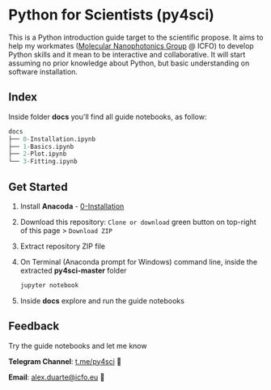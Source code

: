 # Python for Scientists (py4sci)

This is a Python introduction guide target to the scientific propose. It aims to help my workmates ([Molecular Nanophotonics Group](https://www.icfo.eu/lang/research/groups/groups-details?group_id=24) @ ICFO) to develop Python skills and it mean to be interactive and collaborative. It will start assuming no prior knowledge about Python, but basic understanding on software installation. 

## Index

Inside folder **docs** you'll find all guide notebooks, as follow:

```python
docs
├── 0-Installation.ipynb
├── 1-Basics.ipynb
├── 2-Plot.ipynb
└── 3-Fitting.ipynb
```

## Get Started

1. Install **Anacoda** - [0-Installation](https://github.com/leaxp/py4sci/blob/master/docs/0-Installation.ipynb) 

2. Download this repository: 
   `Clone or download` green button on top-right of this page  >  `Download ZIP`

3. Extract repository ZIP file

4. On Terminal (Anaconda prompt for Windows) command line, inside the extracted **py4sci-master** folder

   ```python
   jupyter notebook
   ```

5. Inside **docs** explore and run the guide notebooks

## Feedback

Try the guide notebooks and let me know

**Telegram Channel**:  [t.me/py4sci](https://t.me/py4sci)            :loudspeaker:

**Email**: [alex.duarte@icfo.eu](mailto:alex.duarte@icfo.eu)                      :email: